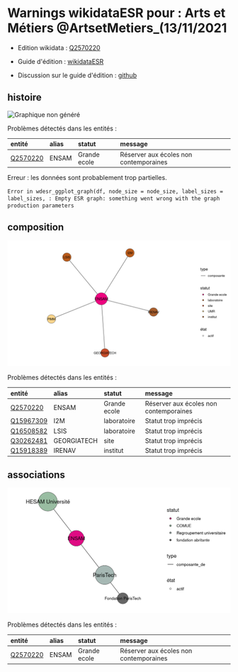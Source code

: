 Warnings wikidataESR pour : Arts et Métiers @ArtsetMetiers_(13/11/2021
================

- Edition wikidata : [Q2570220](https://www.wikidata.org/wiki/Q2570220)
- Guide d'édition : [wikidataESR](https://github.com/cpesr/wikidataESR/)

- Discussion sur le guide d'édition : [github](https://github.com/cpesr/wikidataESR/issues)



## histoire 

![Graphique non généré](Q2570220-histoire.png) 

Problèmes détectés dans les entités :

|entité                                             |alias |statut       |message                                |
|:--------------------------------------------------|:-----|:------------|:--------------------------------------|
|[Q2570220](https://www.wikidata.org/wiki/Q2570220) |ENSAM |Grande ecole |Réserver aux écoles non contemporaines |

 


Erreur : les données sont probablement trop partielles.
```
Error in wdesr_ggplot_graph(df, node_size = node_size, label_sizes = label_sizes, : Empty ESR graph: something went wrong with the graph production parameters

``` 



## composition 

![Graphique non généré](Q2570220-composition.png) 

Problèmes détectés dans les entités :

|entité                                               |alias       |statut       |message                                |
|:----------------------------------------------------|:-----------|:------------|:--------------------------------------|
|[Q2570220](https://www.wikidata.org/wiki/Q2570220)   |ENSAM       |Grande ecole |Réserver aux écoles non contemporaines |
|[Q15967309](https://www.wikidata.org/wiki/Q15967309) |I2M         |laboratoire  |Statut trop imprécis                   |
|[Q16508582](https://www.wikidata.org/wiki/Q16508582) |LSIS        |laboratoire  |Statut trop imprécis                   |
|[Q30262481](https://www.wikidata.org/wiki/Q30262481) |GEORGIATECH |site         |Statut trop imprécis                   |
|[Q15918389](https://www.wikidata.org/wiki/Q15918389) |IRENAV      |institut     |Statut trop imprécis                   |

 



## associations 

![Graphique non généré](Q2570220-associations.png) 

Problèmes détectés dans les entités :

|entité                                             |alias |statut       |message                                |
|:--------------------------------------------------|:-----|:------------|:--------------------------------------|
|[Q2570220](https://www.wikidata.org/wiki/Q2570220) |ENSAM |Grande ecole |Réserver aux écoles non contemporaines |

 

